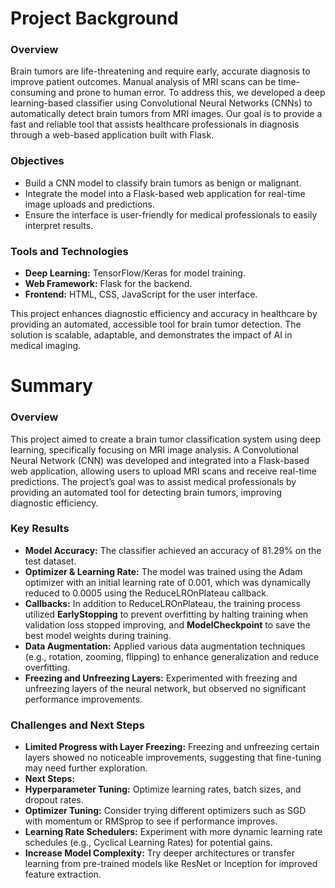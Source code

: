 # Project Background
### Overview
Brain tumors are life-threatening and require early, accurate diagnosis to improve patient outcomes. Manual analysis of MRI scans can be time-consuming and prone to human error. To address this, we developed a deep learning-based classifier using Convolutional Neural Networks (CNNs) to automatically detect brain tumors from MRI images. Our goal is to provide a fast and reliable tool that assists healthcare professionals in diagnosis through a web-based application built with Flask.

### Objectives
- Build a CNN model to classify brain tumors as benign or malignant.
- Integrate the model into a Flask-based web application for real-time image uploads and predictions.
- Ensure the interface is user-friendly for medical professionals to easily interpret results.

### Tools and Technologies
- **Deep Learning:** TensorFlow/Keras for model training.
- **Web Framework:** Flask for the backend.
- **Frontend:** HTML, CSS, JavaScript for the user interface.

This project enhances diagnostic efficiency and accuracy in healthcare by providing an automated, accessible tool for brain tumor detection. The solution is scalable, adaptable, and demonstrates the impact of AI in medical imaging.

# Summary
### Overview
This project aimed to create a brain tumor classification system using deep learning, specifically focusing on MRI image analysis. A Convolutional Neural Network (CNN) was developed and integrated into a Flask-based web application, allowing users to upload MRI scans and receive real-time predictions. The project’s goal was to assist medical professionals by providing an automated tool for detecting brain tumors, improving diagnostic efficiency.

### Key Results
- **Model Accuracy:** The classifier achieved an accuracy of 81.29% on the test dataset.
- **Optimizer & Learning Rate:** The model was trained using the Adam optimizer with an initial learning rate of 0.001, which was dynamically reduced to 0.0005 using the ReduceLROnPlateau callback.
- **Callbacks:** In addition to ReduceLROnPlateau, the training process utilized **EarlyStopping** to prevent overfitting by halting training when validation loss stopped improving, and **ModelCheckpoint** to save the best model weights during training.
- **Data Augmentation:** Applied various data augmentation techniques (e.g., rotation, zooming, flipping) to enhance generalization and reduce overfitting.
- **Freezing and Unfreezing Layers:** Experimented with freezing and unfreezing layers of the neural network, but observed no significant performance improvements.

### Challenges and Next Steps
- **Limited Progress with Layer Freezing:** Freezing and unfreezing certain layers showed no noticeable improvements, suggesting that fine-tuning may need further exploration.
- **Next Steps:**
- **Hyperparameter Tuning:** Optimize learning rates, batch sizes, and dropout rates.
- **Optimizer Tuning:** Consider trying different optimizers such as SGD with momentum or RMSprop to see if performance improves.
- **Learning Rate Schedulers:** Experiment with more dynamic learning rate schedules (e.g., Cyclical Learning Rates) for potential gains.
- **Increase Model Complexity:** Try deeper architectures or transfer learning from pre-trained models like ResNet or Inception for improved feature extraction.
